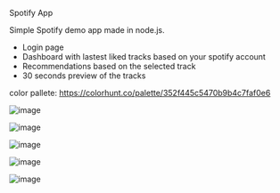 Spotify App

Simple Spotify demo app made in node.js.

- Login page
- Dashboard with lastest liked tracks based on your spotify account
- Recommendations based on the selected track
- 30 seconds preview of the tracks

color pallete: https://colorhunt.co/palette/352f445c5470b9b4c7faf0e6

![image](https://github.com/user-attachments/assets/32c645ad-8b1e-41ab-87e4-4e083c2285e0)

![image](https://github.com/user-attachments/assets/1be2ca94-70df-4db5-a0f1-b5c4b567460f)

![image](https://github.com/user-attachments/assets/8747011b-080d-4fb3-b74c-4fa469ab3ba2)

![image](https://github.com/user-attachments/assets/c778cd4e-155a-45af-af3e-b3cf83dc8330)

![image](https://github.com/user-attachments/assets/bf65432f-db06-44b6-84d0-eaedf189fff6)
